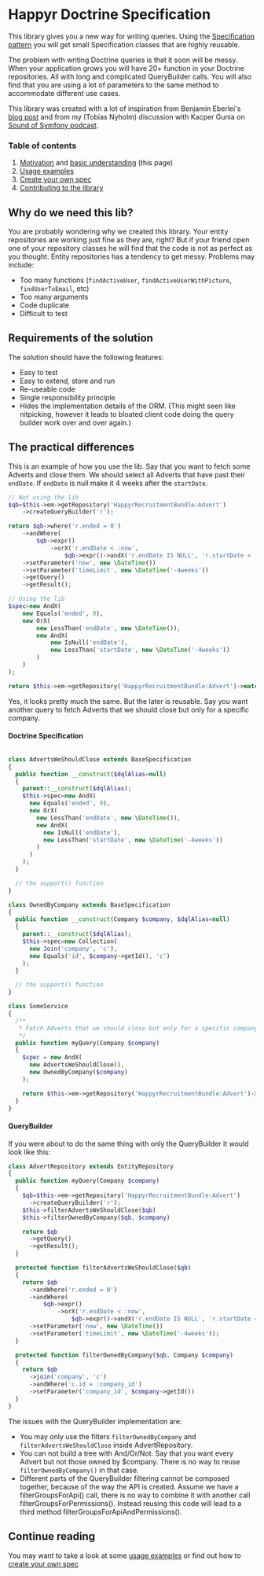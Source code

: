 # Happyr Doctrine Specification

This library gives you a new way for writing queries. Using the [Specification pattern][wiki_spec_pattern] you will
get small Specification classes that are highly reusable.

The problem with writing Doctrine queries is that it soon will be messy. When your application grows you will have
20+ function in your Doctrine repositories. All with long and complicated QueryBuilder calls. You will also find that
you are using a lot of parameters to the same method to accommodate different use cases.

This library was created with a lot of inspiration from Benjamin Eberlei's [blog post][whitewashing] and
from my (Tobias Nyholm) discussion with Kacper Gunia on [Sound of Symfony podcast][sos].

### Table of contents

1. [Motivation](#why-do-we-need-this-lib) and [basic understanding](#the-practical-differences) (this page)
2. [Usage examples][doc-usage]
3. [Create your own spec][doc-create]
4. [Contributing to the library][contributing]


## Why do we need this lib?

You are probably wondering why we created this library. Your entity repositories are working just fine as they are, right?
But if your friend open one of your repository classes he will find that the code is not as perfect as you thought.
Entity repositories has a tendency to get messy. Problems may include:

 * Too many functions (`findActiveUser`, `findActiveUserWithPicture`, `findUserToEmail`, etc)
 * Too many arguments
 * Code duplicate
 * Difficult to test

## Requirements of the solution

The solution should have the following features:

* Easy to test
* Easy to extend, store and run
* Re-useable code
* Single responsibility principle
* Hides the implementation details of the ORM. (This might seen like nitpicking, however it leads to bloated client code
doing the query builder work over and over again.)

## The practical differences

This is an example of how you use the lib. Say that you want to fetch some Adverts and close them. We should select all Adverts that have past their `endDate`. If `endDate` is null make it 4 weeks after the `startDate`.

``` php
// Not using the lib
$qb=$this->em->getRepository('HappyrRecruitmentBundle:Advert')
    ->createQueryBuilder('r');

return $qb->where('r.ended = 0')
    ->andWhere(
        $qb->expr()
            ->orX('r.endDate < :now',
                $qb->expr()->andX('r.endDate IS NULL', 'r.startDate < :timeLimit')))
    ->setParameter('now', new \DateTime())
    ->setParameter('timeLimit', new \DateTime('-4weeks'))
    ->getQuery()
    ->getResult();
```

``` php
// Using the lib
$spec=new AndX(
    new Equals('ended', 0),
    new OrX(
        new LessThan('endDate', new \DateTime()),
        new AndX(
            new IsNull('endDate'),
            new LessThan('startDate', new \DateTime('-4weeks'))
        )
    )
);

return $this->em->getRepository('HappyrRecruitmentBundle:Advert')->match($spec);
```

Yes, it looks pretty much the same. But the later is reusable. Say you want another query to fetch Adverts that we
 should close but only for a specific company.
 
#### Doctrine Specification

``` php

class AdvertsWeShouldClose extends BaseSpecification
{
  public function __construct($dqlAlias=null)
  {
    parent::__construct($dqlAlias);
    $this->spec=new AndX(
      new Equals('ended', 0),
      new OrX(
        new LessThan('endDate', new \DateTime()),
        new AndX(
          new IsNull('endDate'),
          new LessThan('startDate', new \DateTime('-4weeks'))
        )
      )
    );
  }

  // the support() function
}

class OwnedByCompany extends BaseSpecification
{
  public function __construct(Company $company, $dqlAlias=null)
  {
    parent::__construct($dqlAlias);
    $this->spec=new Collection(
      new Join('company', 'c'),
      new Equals('id', $company->getId(), 'c')
    );
  }

  // the support() function
}

class SomeService
{
  /**
   * Fetch Adverts that we should close but only for a specific company
   */
  public function myQuery(Company $company)
  {
    $spec = new AndX(
      new AdvertsWeShouldClose(),
      new OwnedByCompany($company)
    );

    return $this->em->getRepository('HappyrRecruitmentBundle:Advert')->match($spec);
  }
}
```

#### QueryBuilder

If you were about to do the same thing with only the QueryBuilder it would look like this:

``` php
class AdvertRepository extends EntityRepository
{
  public function myQuery(Company $company)
  {
    $qb=$this->em->getRepository('HappyrRecruitmentBundle:Advert')
      ->createQueryBuilder('r');
    $this->filterAdvertsWeShouldClose($qb)
    $this->filterOwnedByCompany($qb, $company)

    return $qb
      ->getQuery()
      ->getResult();
  }

  protected function filterAdvertsWeShouldClose($qb)
  {
    return $qb
      ->andWhere('r.ended = 0')
      ->andWhere(
          $qb->expr()
              ->orX('r.endDate < :now',
                  $qb->expr()->andX('r.endDate IS NULL', 'r.startDate < :timeLimit')))
      ->setParameter('now', new \DateTime())
      ->setParameter('timeLimit', new \DateTime('-4weeks'));
  }

  protected function filterOwnedByCompany($qb, Company $company)
  {
    return $qb
      ->join('company', 'c')
      ->andWhere('c.id = :company_id')
      ->setParameter('company_id', $company->getId())
  }
}
```

The issues with the QueryBuilder implementation are:

* You may only use the filters `filterOwnedByCompany` and `filterAdvertsWeShouldClose` inside AdvertRepository.
* You can not build a tree with And/Or/Not. Say that you want every Advert but not those owned by $company. There 
is no way to reuse `filterOwnedByCompany()` in that case.
* Different parts of the QueryBuilder filtering cannot be composed together, because of the way the API is created.
Assume we have a filterGroupsForApi() call, there is no way to combine it with another call filterGroupsForPermissions().
Instead reusing this code will lead to a third method filterGroupsForApiAndPermissions().

## Continue reading

You may want to take a look at some [usage examples][doc-usage] or find out
how to [create your own spec][doc-create]



[whitewashing]: http://www.whitewashing.de/2013/03/04/doctrine_repositories.html
[wiki_spec_pattern]: http://en.wikipedia.org/wiki/Specification_pattern
[sos]: http://www.soundofsymfony.com/episode/episode-2/
[doc-usage]: docs/0-usage.md
[doc-create]: docs/1-creatingSpecs.md
[contributing]: CONTRIBUTING.md